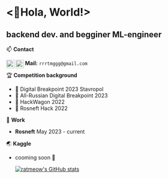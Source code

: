 <👋Hola, World!>
==============================================================================================================================

backend dev. and begginer ML-engineer
-------------------------------------

📫 **Contact** 

[<img align="left" alt="codeSTACKr.com" width="22px" src="https://cdn.jsdelivr.net/npm/simple-icons@v3/icons/kaggle.svg" />][kaggle]
[<img align="left" alt="codeSTACKr.com" width="22px" src="https://cdn.jsdelivr.net/npm/simple-icons@v3/icons/linkedin.svg" />][linkedin]

**Mail:** 
`rrrtmggg@gmail.com`

[kaggle]: https://www.kaggle.com/rotmer
[linkedin]: http://linkedin.com/in/ratmir-gainetdinov-9825462a4

🏆 **Competition background**
* 🥈 Digital Breakpoint 2023 Stavropol
* 🥉 All-Russian Digital Breakpoint 2023
* 🥉 HackWagon 2022
* 🥉 Rosneft Hack 2022

📱 **Work**
* **Rosneft** May 2023 - current

🌏 **Kaggle**
* cooming soon 🤠

  <a href="http://www.github.com/ratmeow"><img src="https://github-readme-stats.vercel.app/api?username=ratmeow&show_icons=true&hide=stars,&count_private=true&title_color=6366f1&text_color=64748b&icon_color=10b981&bg_color=ffffff&hide_border=true&show_icons=true" alt="ratmeow's GitHub stats" /></a>


